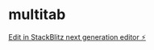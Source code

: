 # multitab

[Edit in StackBlitz next generation editor ⚡️](https://stackblitz.com/~/github.com/hjay3/multitab)